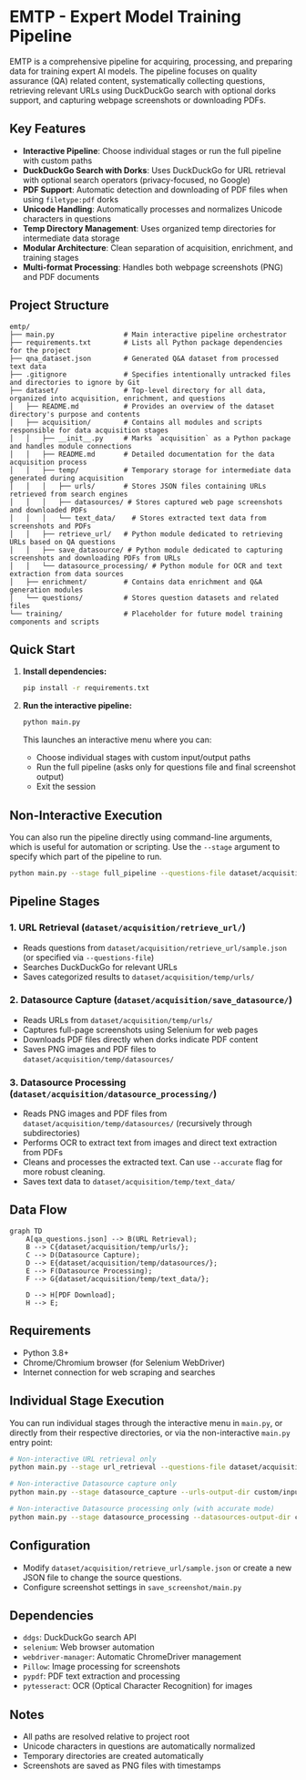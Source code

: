 # EMTP - Expert Model Training Pipeline


EMTP is a comprehensive pipeline for acquiring, processing, and preparing data for training expert AI models. The pipeline focuses on quality assurance (QA) related content, systematically collecting questions, retrieving relevant URLs using DuckDuckGo search with optional dorks support, and capturing webpage screenshots or downloading PDFs.

## Key Features

- **Interactive Pipeline**: Choose individual stages or run the full pipeline with custom paths
- **DuckDuckGo Search with Dorks**: Uses DuckDuckGo for URL retrieval with optional search operators (privacy-focused, no Google)
- **PDF Support**: Automatic detection and downloading of PDF files when using `filetype:pdf` dorks
- **Unicode Handling**: Automatically processes and normalizes Unicode characters in questions
- **Temp Directory Management**: Uses organized temp directories for intermediate data storage
- **Modular Architecture**: Clean separation of acquisition, enrichment, and training stages
- **Multi-format Processing**: Handles both webpage screenshots (PNG) and PDF documents

## Project Structure

```
emtp/
├── main.py                 # Main interactive pipeline orchestrator
├── requirements.txt        # Lists all Python package dependencies for the project
├── qna_dataset.json        # Generated Q&A dataset from processed text data
├── .gitignore              # Specifies intentionally untracked files and directories to ignore by Git
├── dataset/                # Top-level directory for all data, organized into acquisition, enrichment, and questions
│   ├── README.md           # Provides an overview of the dataset directory's purpose and contents
│   ├── acquisition/        # Contains all modules and scripts responsible for data acquisition stages
│   │   ├── __init__.py     # Marks `acquisition` as a Python package and handles module connections
│   │   ├── README.md       # Detailed documentation for the data acquisition process
│   │   ├── temp/           # Temporary storage for intermediate data generated during acquisition
│   │   │   ├── urls/       # Stores JSON files containing URLs retrieved from search engines
│   │   │   ├── datasources/ # Stores captured web page screenshots and downloaded PDFs
│   │   │   └── text_data/    # Stores extracted text data from screenshots and PDFs
│   │   ├── retrieve_url/   # Python module dedicated to retrieving URLs based on QA questions
│   │   ├── save_datasource/ # Python module dedicated to capturing screenshots and downloading PDFs from URLs
│   │   └── datasource_processing/ # Python module for OCR and text extraction from data sources
│   ├── enrichment/         # Contains data enrichment and Q&A generation modules
│   └── questions/          # Stores question datasets and related files
└── training/               # Placeholder for future model training components and scripts
```

## Quick Start

1. **Install dependencies:**
   ```bash
   pip install -r requirements.txt
   ```

2. **Run the interactive pipeline:**
   ```bash
   python main.py
   ```

   This launches an interactive menu where you can:
   - Choose individual stages with custom input/output paths
   - Run the full pipeline (asks only for questions file and final screenshot output)
   - Exit the session

## Non-Interactive Execution

You can also run the pipeline directly using command-line arguments, which is useful for automation or scripting. Use the `--stage` argument to specify which part of the pipeline to run.

```bash
python main.py --stage full_pipeline --questions-file dataset/acquisition/retrieve_url/sample.json --text-data-output-dir dataset/acquisition/temp/text_data --accurate --verbose --dorks "filetype:pdf"
```

## Pipeline Stages

### 1. URL Retrieval (`dataset/acquisition/retrieve_url/`)
- Reads questions from `dataset/acquisition/retrieve_url/sample.json` (or specified via `--questions-file`)
- Searches DuckDuckGo for relevant URLs
- Saves categorized results to `dataset/acquisition/temp/urls/`

### 2. Datasource Capture (`dataset/acquisition/save_datasource/`)
- Reads URLs from `dataset/acquisition/temp/urls/`
- Captures full-page screenshots using Selenium for web pages
- Downloads PDF files directly when dorks indicate PDF content
- Saves PNG images and PDF files to `dataset/acquisition/temp/datasources/`

### 3. Datasource Processing (`dataset/acquisition/datasource_processing/`)
- Reads PNG images and PDF files from `dataset/acquisition/temp/datasources/` (recursively through subdirectories)
- Performs OCR to extract text from images and direct text extraction from PDFs
- Cleans and processes the extracted text. Can use `--accurate` flag for more robust cleaning.
- Saves text data to `dataset/acquisition/temp/text_data/`

## Data Flow

```mermaid
graph TD
    A[qa_questions.json] --> B(URL Retrieval);
    B --> C{dataset/acquisition/temp/urls/};
    C --> D(Datasource Capture);
    D --> E{dataset/acquisition/temp/datasources/};
    E --> F(Datasource Processing);
    F --> G{dataset/acquisition/temp/text_data/};

    D --> H[PDF Download];
    H --> E;
```

## Requirements

- Python 3.8+
- Chrome/Chromium browser (for Selenium WebDriver)
- Internet connection for web scraping and searches

## Individual Stage Execution

You can run individual stages through the interactive menu in `main.py`, or directly from their respective directories, or via the non-interactive `main.py` entry point:

```bash
# Non-interactive URL retrieval only
python main.py --stage url_retrieval --questions-file dataset/acquisition/retrieve_url/sample.json --urls-output-dir custom/output --dorks "filetype:pdf site:stackoverflow.com"

# Non-interactive Datasource capture only
python main.py --stage datasource_capture --urls-output-dir custom/input --datasources-output-dir custom/output

# Non-interactive Datasource processing only (with accurate mode)
python main.py --stage datasource_processing --datasources-output-dir custom/input --text-data-output-dir custom/output --accurate
```

## Configuration

- Modify `dataset/acquisition/retrieve_url/sample.json` or create a new JSON file to change the source questions.
- Configure screenshot settings in `save_screenshot/main.py`

## Dependencies

- `ddgs`: DuckDuckGo search API
- `selenium`: Web browser automation
- `webdriver-manager`: Automatic ChromeDriver management
- `Pillow`: Image processing for screenshots
- `pypdf`: PDF text extraction and processing
- `pytesseract`: OCR (Optical Character Recognition) for images

## Notes

- All paths are resolved relative to project root
- Unicode characters in questions are automatically normalized
- Temporary directories are created automatically
- Screenshots are saved as PNG files with timestamps

